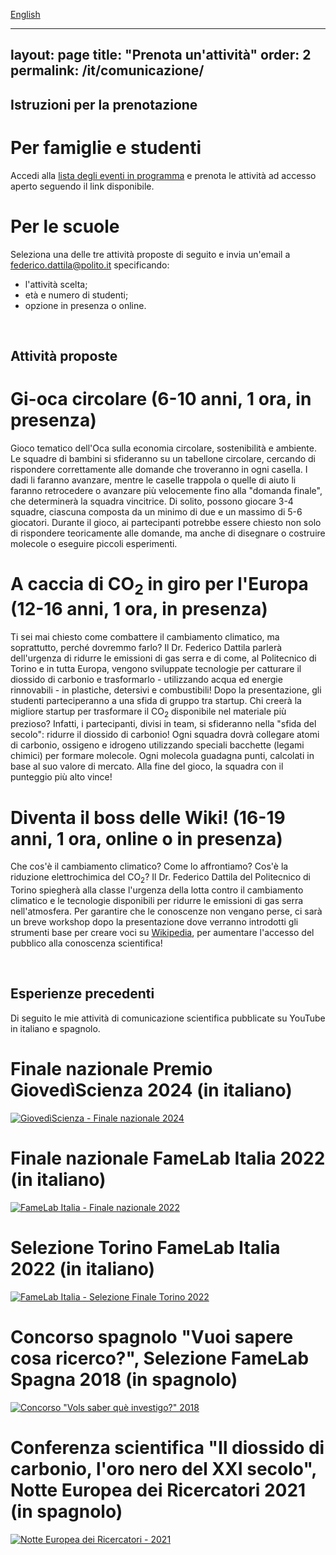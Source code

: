 [English](../communication)

---
layout: page
title: "Prenota un'attività"
order: 2
permalink: /it/comunicazione/
---

## Istruzioni per la prenotazione

# Per famiglie e studenti
Accedi alla [lista degli eventi in programma](https://fededat.github.io/eventi/) e prenota le attività ad accesso aperto seguendo il link disponibile.

# Per le scuole
Seleziona una delle tre attività proposte di seguito e invia un'email a [federico.dattila@polito.it](mailto:federico.dattila@polito.it) specificando:
- l'attività scelta;
- età e numero di studenti;
- opzione in presenza o online.

<br>

## Attività proposte

# Gi-oca circolare (6-10 anni, 1 ora, in presenza)
Gioco tematico dell'Oca sulla economia circolare, sostenibilità e ambiente. Le squadre di bambini si sfideranno su un tabellone circolare, cercando di rispondere correttamente alle domande che troveranno in ogni casella. I dadi li faranno avanzare, mentre le caselle trappola o quelle di aiuto li faranno retrocedere o avanzare più velocemente fino alla "domanda finale", che determinerà la squadra vincitrice. Di solito, possono giocare 3-4 squadre, ciascuna composta da un minimo di due e un massimo di 5-6 giocatori. Durante il gioco, ai partecipanti potrebbe essere chiesto non solo di rispondere teoricamente alle domande, ma anche di disegnare o costruire molecole o eseguire piccoli esperimenti.

# A caccia di CO<sub>2</sub> in giro per l'Europa (12-16 anni, 1 ora, in presenza)
Ti sei mai chiesto come combattere il cambiamento climatico, ma soprattutto, perché dovremmo farlo? Il Dr. Federico Dattila parlerà dell'urgenza di ridurre le emissioni di gas serra e di come, al Politecnico di Torino e in tutta Europa, vengono sviluppate tecnologie per catturare il diossido di carbonio e trasformarlo - utilizzando acqua ed energie rinnovabili - in plastiche, detersivi e combustibili! Dopo la presentazione, gli studenti parteciperanno a una sfida di gruppo tra startup. Chi creerà la migliore startup per trasformare il CO<sub>2</sub> disponibile nel materiale più prezioso? Infatti, i partecipanti, divisi in team, si sfideranno nella "sfida del secolo": ridurre il diossido di carbonio! Ogni squadra dovrà collegare atomi di carbonio, ossigeno e idrogeno utilizzando speciali bacchette (legami chimici) per formare molecole. Ogni molecola guadagna punti, calcolati in base al suo valore di mercato. Alla fine del gioco, la squadra con il punteggio più alto vince!

# Diventa il boss delle Wiki! (16-19 anni, 1 ora, online o in presenza)  
Che cos'è il cambiamento climatico? Come lo affrontiamo? Cos'è la riduzione elettrochimica del CO<sub>2</sub>? Il Dr. Federico Dattila del Politecnico di Torino spiegherà alla classe l'urgenza della lotta contro il cambiamento climatico e le tecnologie disponibili per ridurre le emissioni di gas serra nell'atmosfera. Per garantire che le conoscenze non vengano perse, ci sarà un breve workshop dopo la presentazione dove verranno introdotti gli strumenti base per creare voci su [Wikipedia](https://it.wikipedia.org/wiki/Pagina_principale), per aumentare l'accesso del pubblico alla conoscenza scientifica!

<br>

## Esperienze precedenti

Di seguito le mie attività di comunicazione scientifica pubblicate su YouTube in italiano e spagnolo.

# Finale nazionale Premio GiovedìScienza 2024 (in italiano)
[![GiovedìScienza - Finale nazionale 2024](https://img.youtube.com/vi/eFGHrO9vWLU/0.jpg)](https://www.youtube.com/watch?v=eFGHrO9vWLU)
# Finale nazionale FameLab Italia 2022 (in italiano)
[![FameLab Italia - Finale nazionale 2022](https://img.youtube.com/vi/OBpRP93BrFg/0.jpg)](https://www.youtube.com/watch?v=OBpRP93BrFg)
# Selezione Torino FameLab Italia 2022 (in italiano)
[![FameLab Italia - Selezione Finale Torino 2022](https://img.youtube.com/vi/j1nVI4Am2xY/0.jpg)](https://www.youtube.com/watch?v=j1nVI4Am2xY)
# Concorso spagnolo "Vuoi sapere cosa ricerco?", Selezione FameLab Spagna 2018 (in spagnolo)
[![Concorso "Vols saber què investigo?" 2018](https://img.youtube.com/vi/jDeX1o5lK1w/0.jpg)](https://www.youtube.com/watch?v=jDeX1o5lK1w)
# Conferenza scientifica "Il diossido di carbonio, l'oro nero del XXI secolo", Notte Europea dei Ricercatori 2021 (in spagnolo)
[![Notte Europea dei Ricercatori - 2021](https://img.youtube.com/vi/d6NfSE_7PA0/0.jpg)](https://www.youtube.com/watch?v=d6NfSE_7PA0)
